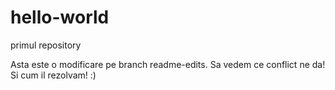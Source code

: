 # hello-world
primul repository

Asta este o modificare pe branch readme-edits. Sa vedem ce conflict ne da! 
Si cum il rezolvam! 
:) 

